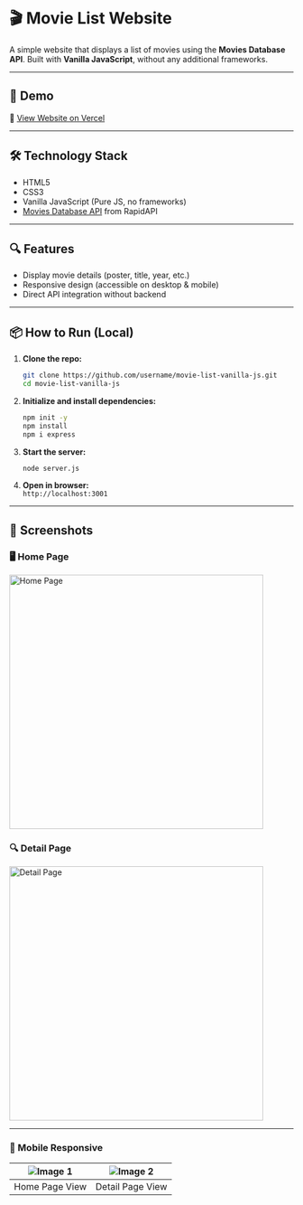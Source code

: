 # 🎬 Movie List Website

A simple website that displays a list of movies using the **Movies Database API**. Built with **Vanilla JavaScript**, without any additional frameworks.

---

## 🚀 Demo

🔗 [View Website on Vercel](https://list-film-api-js.vercel.app/#)

---

## 🛠️ Technology Stack

- HTML5
- CSS3
- Vanilla JavaScript (Pure JS, no frameworks)
- [Movies Database API](https://rapidapi.com/SAdrian/api/moviesdatabase) from RapidAPI

---

## 🔍 Features
- Display movie details (poster, title, year, etc.)
- Responsive design (accessible on desktop & mobile)
- Direct API integration without backend

-----

## 📦 How to Run (Local)

1. **Clone the repo:**

    ```bash
    git clone https://github.com/username/movie-list-vanilla-js.git
    cd movie-list-vanilla-js
    ```

2. **Initialize and install dependencies:**

    ```bash
    npm init -y
    npm install
    npm i express
    ```

3. **Start the server:**

    ```bash
    node server.js
    ```

4. **Open in browser:**  
    `http://localhost:3001`

-----

## 📸 Screenshots

### 🖥️ Home Page  
<img width="450" alt="Home Page" src="https://github.com/user-attachments/assets/09fd915e-0486-4ceb-8441-d83985c45726" />

### 🔍 Detail Page  
<img width="450" alt="Detail Page" src="https://github.com/user-attachments/assets/496f4d33-3d65-4d7d-81f0-c3fff85d9c06" />

---

### 📱 Mobile Responsive

| ![Image 1](https://github.com/user-attachments/assets/40d73709-3593-4dbc-972b-421dca82abbd) | ![Image 2](https://github.com/user-attachments/assets/1a6999a8-0f7f-4cbe-8faa-f3d4237ab9d6) |
|:--:|:--:|
| Home Page View | Detail Page View |
